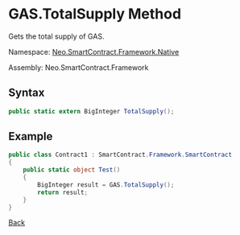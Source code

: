 # GAS.TotalSupply Method

Gets the total supply of GAS.

Namespace: [Neo.SmartContract.Framework.Native](../../native.md)

Assembly: Neo.SmartContract.Framework

## Syntax

```cs
public static extern BigInteger TotalSupply();
```

## Example

```cs
public class Contract1 : SmartContract.Framework.SmartContract
{
    public static object Test()
    {
        BigInteger result = GAS.TotalSupply();
        return result;
    }
}
```

[Back](../Gas.md)
